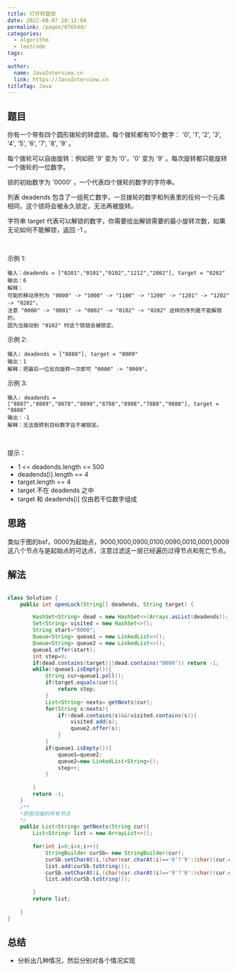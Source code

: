 ```yaml
---
title: 打开转盘锁
date: 2022-08-07 20:12:04
permalink: /pages/07654d/
categories:
  - algorithm
  - leetcode
tags:
  - 
author: 
  name: JavaInterview.cn
  link: https://JavaInterview.cn
titleTag: Java
---
```



## 题目

你有一个带有四个圆形拨轮的转盘锁。每个拨轮都有10个数字： '0', '1', '2', '3', '4', '5', '6', '7', '8', '9' 。

每个拨轮可以自由旋转：例如把 '9' 变为 '0'，'0' 变为 '9' 。每次旋转都只能旋转一个拨轮的一位数字。

锁的初始数字为 '0000' ，一个代表四个拨轮的数字的字符串。

列表 deadends 包含了一组死亡数字，一旦拨轮的数字和列表里的任何一个元素相同，这个锁将会被永久锁定，无法再被旋转。

字符串 target 代表可以解锁的数字，你需要给出解锁需要的最小旋转次数，如果无论如何不能解锁，返回 -1 。

 

示例 1:

    输入：deadends = ["0201","0101","0102","1212","2002"], target = "0202"
    输出：6
    解释：
    可能的移动序列为 "0000" -> "1000" -> "1100" -> "1200" -> "1201" -> "1202" -> "0202"。
    注意 "0000" -> "0001" -> "0002" -> "0102" -> "0202" 这样的序列是不能解锁的，
    因为当拨动到 "0102" 时这个锁就会被锁定。
示例 2:

    输入: deadends = ["8888"], target = "0009"
    输出：1
    解释：把最后一位反向旋转一次即可 "0000" -> "0009"。
示例 3:

    输入: deadends = ["8887","8889","8878","8898","8788","8988","7888","9888"], target = "8888"
    输出：-1
    解释：无法旋转到目标数字且不被锁定。
 

提示：

- 1 <= deadends.length <= 500
- deadends[i].length == 4
- target.length == 4
- target 不在 deadends 之中
- target 和 deadends[i] 仅由若干位数字组成



## 思路

类似于图的bsf，0000为起始点，9000,1000,0900,0100,0090,0010,0001,0009这八个节点与是起始点的可达点，注意过滤这一层已经遍历过得节点和死亡节点。

## 解法
```java

class Solution {
    public int openLock(String[] deadends, String target) {

        HashSet<String> dead = new HashSet<>(Arrays.asList(deadends));
        Set<String> visited = new HashSet<>();
        String start="0000";
        Queue<String> queue1 = new LinkedList<>();
        Queue<String> queue2 = new LinkedList<>();
        queue1.offer(start);
        int step=0;
        if(dead.contains(target)||dead.contains("0000")) return -1;
        while(!queue1.isEmpty()){
            String cur=queue1.poll();
            if(target.equals(cur)){
                return step;
            }
            List<String> nexts= getNexts(cur);
            for(String s:nexts){
                if(!dead.contains(s)&&!visited.contains(s)){
                    visited.add(s);
                    queue2.offer(s);
                }
            }
            if(queue1.isEmpty()){
                queue1=queue2;
                queue2=new LinkedList<String>();
                step++;
            }
            
        }
        return -1;
    }
    /**
    *获取邻接的所有节点
    */
    public List<String> getNexts(String cur){
        List<String> list = new ArrayList<>();
        
        for(int i=0;i<4;i++){
            StringBuilder curSb= new StringBuilder(cur);
            curSb.setCharAt(i,(char)cur.charAt(i)=='0'?'9':(char)(cur.charAt(i)-1));
            list.add(curSb.toString());
            curSb.setCharAt(i,(char)cur.charAt(i)=='9'?'0':(char)(cur.charAt(i)+1));
            list.add(curSb.toString());
               
        }
        return list;
        
    }
}
```

## 总结

- 分析出几种情况，然后分别对各个情况实现 
